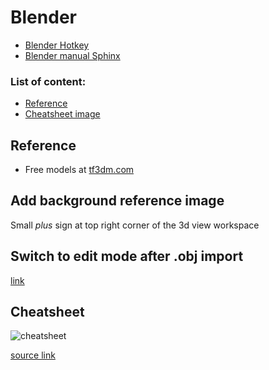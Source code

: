 # Blender

* [Blender Hotkey](http://wiki.blender.org/index.php/Doc:2.4/Reference/Hotkeys/All)
* [Blender manual Sphinx](https://www.blender.org/manual/contents.html)

### List of content:

* [Reference](#reference)
* [Cheatsheet image](#cheatsheet)

## <a name="reference"></a> Reference

* Free models at [tf3dm.com](http://tf3dm.com/)

## Add background reference image

Small *plus* sign at top right corner of the 3d view workspace

## Switch to **edit mode** after .obj import

[link](http://blenderartists.org/forum/showthread.php?127550-newbie-can-t-switch-to-edit-mode-after-obj-import)


## <a name="cheatsheet"></a>Cheatsheet

![cheatsheet](http://www.giudansky.com/images/downloads/blender/blender3d-shortcuts-infographic.png)

[source link](http://blenderartists.org/forum/showthread.php?353472-Blender-key-map-infographic-poster)
